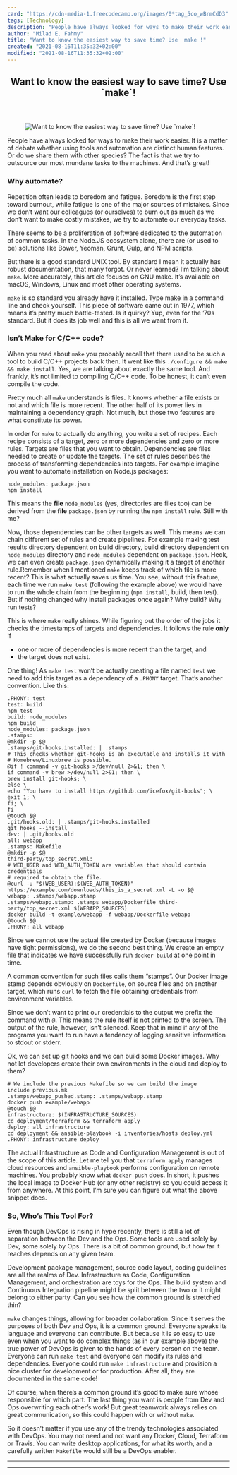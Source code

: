 ```yaml
---
card: "https://cdn-media-1.freecodecamp.org/images/0*tag_5co_wBrmCdD3"
tags: [Technology]
description: "People have always looked for ways to make their work easier."
author: "Milad E. Fahmy"
title: "Want to know the easiest way to save time? Use  make !"
created: "2021-08-16T11:35:32+02:00"
modified: "2021-08-16T11:35:32+02:00"
---
```

<div class="site-wrapper">
<main id="site-main" class="site-main outer">
<div class="inner">
<article class="post-full post tag-technology tag-productivity tag-programming tag-devops tag-software-development ">
<header class="post-full-header">
<h1 class="post-full-title">Want to know the easiest way to save time? Use `make`!</h1>
</header>
<figure class="post-full-image">
<picture>
<source media="(max-width: 700px)" sizes="1px" srcset="data:image/gif;base64,R0lGODlhAQABAIAAAAAAAP///yH5BAEAAAAALAAAAAABAAEAAAIBRAA7 1w">
<source media="(min-width: 701px)" sizes="(max-width: 800px) 400px,
(max-width: 1170px) 700px,
1400px" srcset="https://cdn-media-1.freecodecamp.org/images/0*tag_5co_wBrmCdD3 300w,
https://cdn-media-1.freecodecamp.org/images/0*tag_5co_wBrmCdD3 600w,
https://cdn-media-1.freecodecamp.org/images/0*tag_5co_wBrmCdD3 1000w,
https://cdn-media-1.freecodecamp.org/images/0*tag_5co_wBrmCdD3 2000w">
<img onerror="this.style.display='none'" src="https://cdn-media-1.freecodecamp.org/images/0*tag_5co_wBrmCdD3" alt="Want to know the easiest way to save time? Use `make`!">
</picture>
</figure>
<section class="post-full-content">
<div class="post-content">
<p>People have always looked for ways to make their work easier. It is a matter of debate whether using tools and automation are distinct human features. Or do we share them with other species? The fact is that we try to outsource our most mundane tasks to the machines. And that’s great!</p><h3 id="why-automate">Why automate?</h3><p>Repetition often leads to boredom and fatigue. Boredom is the first step toward burnout, while fatigue is one of the major sources of mistakes. Since we don’t want our colleagues (or ourselves) to burn out as much as we don’t want to make costly mistakes, we try to automate our everyday tasks.</p><p>There seems to be a proliferation of software dedicated to the automation of common tasks. In the Node.JS ecosystem alone, there are (or used to be) solutions like Bower, Yeoman, Grunt, Gulp, and NPM scripts.</p><p>But there is a good standard UNIX tool. By standard I mean it actually has robust documentation, that many forgot. Or never learned? I’m talking about <code>make</code>. More accurately, this article focuses on GNU make. It’s available on macOS, Windows, Linux and most other operating systems.</p><p><code>make</code> is so standard you already have it installed. Type make in a command line and check yourself. This piece of software came out in 1977, which means it’s pretty much battle-tested. Is it quirky? Yup, even for the ’70s standard. But it does its job well and this is all we want from it.</p><h3 id="isn-t-make-for-c-c-code">Isn’t Make for C/C++ code?</h3><p>When you read about <code>make</code> you probably recall that there used to be such a tool to build C/C++ projects back then. It went like this <code>./configure &amp;&amp; make &amp;&amp; make install</code>. Yes, we are talking about exactly the same tool. And frankly, it’s not limited to compiling C/C++ code. To be honest, it can’t even compile the code.</p><p>Pretty much all <code>make</code> understands is files. It knows whether a file exists or not and which file is more recent. The other half of its power lies in maintaining a dependency graph. Not much, but those two features are what constitute its power.</p><p>In order for <code>make</code> to actually do anything, you write a set of recipes. Each recipe consists of a target, zero or more dependencies and zero or more rules. Targets are files that you want to obtain. Dependencies are files needed to create or update the targets. The set of rules describes the process of transforming dependencies into targets. For example imagine you want to automate installation on Node.js packages:</p><pre><code>node_modules: package.json
npm install</code></pre><p>This means the <strong>file</strong> <code>node_modules</code> (yes, directories are files too) can be derived from the <strong>file</strong> <code>package.json</code> by running the <code>npm install</code> rule. Still with me?</p><p>Now, those dependencies can be other targets as well. This means we can chain different set of rules and create pipelines. For example making test results directory dependent on build directory, build directory dependent on <code>node_modules</code> directory and <code>node_modules</code> dependent on <code>package.json</code>. Heck, we can even create <code>package.json</code> dynamically making it a target of another rule.Remember when I mentioned <code>make</code> keeps track of which file is more recent? This is what actually saves us time. You see, without this feature, each time we run <code>make test</code> (following the example above) we would have to run the whole chain from the beginning (<code>npm install</code>, build, then test). But if nothing changed why install packages once again? Why build? Why run tests?</p><p>This is where <code>make</code> really shines. While figuring out the order of the jobs it checks the timestamps of targets and dependencies. It follows the rule <strong>only</strong> if</p><ul><li>one or more of dependencies is more recent than the target, and</li><li>the target does not exist.</li></ul><p>One thing! As <code>make test</code> won’t be actually creating a file named <code>test</code> we need to add this target as a dependency of a <code>.PHONY</code> target. That’s another convention. Like this:</p><pre><code>.PHONY: test
test: build
npm test
build: node_modules
npm build
node_modules: package.json
.stamps:
@mkdir -p $@
.stamps/git-hooks.installed: | .stamps
# This checks whether git-hooks is an executable and installs it with
# Homebrew/Linuxbrew is possible.
@if ! command -v git-hooks &gt;/dev/null 2&gt;&amp;1; then \
if command -v brew &gt;/dev/null 2&gt;&amp;1; then \
brew install git-hooks; \
else \
echo "You have to install https://github.com/icefox/git-hooks"; \
exit 1; \
fi; \
fi
@touch $@
.git/hooks.old: | .stamps/git-hooks.installed
git hooks --install
dev: | .git/hooks.old
all: webapp
.stamps: Makefile
@mkdir -p $@
third-party/top_secret.xml:
# WEB_USER and WEB_AUTH_TOKEN are variables that should contain credentials
# required to obtain the file.
@curl -u "$(WEB_USER):$(WEB_AUTH_TOKEN)" https://example.com/downloads/this_is_a_secret.xml -L -o $@
webapp: .stamps/webapp.stamp
.stamps/webapp.stamp: .stamps webapp/Dockerfile third-party/top_secret.xml $(WEBAPP_SOURCES)
docker build -t example/webapp -f webapp/Dockerfile webapp
@touch $@
.PHONY: all webapp</code></pre><p>Since we cannot use the actual file created by Docker (because images have tight permissions), we do the second best thing. We create an empty file that indicates we have successfully run <code>docker build</code> at one point in time.</p><p>A common convention for such files calls them “stamps”. Our Docker image stamp depends obviously on <code>Dockerfile</code>, on source files and on another target, which runs <code>curl</code> to fetch the file obtaining credentials from environment variables.</p><p>Since we don’t want to print our credentials to the output we prefix the command with <code>@</code>. This means the rule itself is not printed to the screen. The output of the rule, however, isn’t silenced. Keep that in mind if any of the programs you want to run have a tendency of logging sensitive information to stdout or stderr.</p><p>Ok, we can set up git hooks and we can build some Docker images. Why not let developers create their own environments in the cloud and deploy to them?</p><pre><code># We include the previous Makefile so we can build the image
include previous.mk
.stamps/webapp_pushed.stamp: .stamps/webapp.stamp
docker push example/webapp
@touch $@
infrastructure: $(INFRASTRUCTURE_SOURCES)
cd deployment/terraform &amp;&amp; terraform apply
deploy: all infrastructure
cd deployment &amp;&amp; ansible-playbook -i inventories/hosts deploy.yml
.PHONY: infrastructure deploy</code></pre><p>The actual Infrastructure as Code and Configuration Management is out of the scope of this article. Let me tell you that <code>terraform apply</code> manages cloud resources and <code>ansible-playbook</code> performs configuration on remote machines. You probably know what <code>docker push</code> does. In short, it pushes the local image to Docker Hub (or any other registry) so you could access it from anywhere. At this point, I’m sure you can figure out what the above snippet does.</p><h3 id="so-who-s-this-tool-for">So, Who’s This Tool For?</h3><p>Even though DevOps is rising in hype recently, there is still a lot of separation between the Dev and the Ops. Some tools are used solely by Dev, some solely by Ops. There is a bit of common ground, but how far it reaches depends on any given team.</p><p>Development package management, source code layout, coding guidelines are all the realms of Dev. Infrastructure as Code, Configuration Management, and orchestration are toys for the Ops. The build system and Continuous Integration pipeline might be split between the two or it might belong to either party. Can you see how the common ground is stretched thin?</p><p><code>make</code> changes things, allowing for broader collaboration. Since it serves the purposes of both Dev and Ops, it is a common ground. Everyone speaks its language and everyone can contribute. But because it is so easy to use even when you want to do complex things (as in our example above) the true power of DevOps is given to the hands of every person on the team. Everyone can run <code>make test</code> and everyone can modify its rules and dependencies. Everyone could run <code>make infrastructure</code> and provision a nice cluster for development or for production. After all, they are documented in the same code!</p><p>Of course, when there’s a common ground it’s good to make sure whose responsible for which part. The last thing you want is people from Dev and Ops overwriting each other’s work! But great teamwork always relies on great communication, so this could happen with or without <code>make</code>.</p><p>So it doesn’t matter if you use any of the trendy technologies associated with DevOps. You may not need and not want any Docker, Cloud, Terraform or Travis. You can write desktop applications, for what its worth, and a carefully written <code>Makefile</code> would still be a DevOps enabler.</p>
</div>
<hr>
<hr>
</section>
</article>
</div>
</main>
</div>
<!-- Google Tag Manager (noscript) -->
<!-- End Google Tag Manager (noscript) -->

